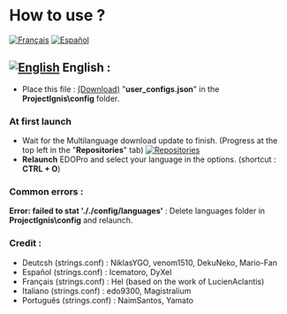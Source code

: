 # How to use ?
[![Français](https://cdn3.iconfinder.com/data/icons/142-mini-country-flags-16x16px/32/flag-france2x.png)](https://github.com/Team13fr/IgnisMulti/wiki/Français)
[![Español](https://cdn3.iconfinder.com/data/icons/142-mini-country-flags-16x16px/32/flag-spain2x.png)](https://github.com/Team13fr/IgnisMulti/wiki/Español)

## [![English](https://cdn3.iconfinder.com/data/icons/142-mini-country-flags-16x16px/32/flag-usa2x.png)](https://github.com/Team13fr/IgnisMulti#-english-) English :

- Place this file : [(Download)](https://drive.google.com/drive/folders/1clwKhk4AEbB82l_qwlsbn5WnzCEkUObo?usp=sharing) "**user_configs.json**" in the **ProjectIgnis\config** folder.

### At first launch
- Wait for the Multilanguage download update to finish. (Progress at the top left in the "**Repositories**" tab)
[![Repositories](https://puu.sh/FuSmK/479079320d.png)](#)
- **Relaunch** EDOPro and select your language in the options. (shortcut : **CTRL + O**)

### Common errors :

**Error: failed to stat '././config/languages'** : Delete languages folder in **ProjectIgnis\config** and relaunch.

### Credit :

- Deutcsh (strings.conf) : NiklasYGO, venom1510, DekuNeko, Mario-Fan
- Español (strings.conf) : Icematoro, DyXel
- Français (strings.conf) : Hel (based on the work of LucienAclantis)
- Italiano (strings.conf) : edo9300, Magistralium
- Português (strings.conf) : NaimSantos, Yamato
